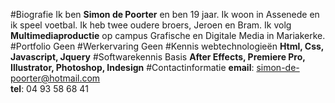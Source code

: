 #Biografie
Ik ben **Simon de Poorter** en ben 19 jaar. Ik woon in Assenede en ik speel voetbal. Ik heb twee oudere broers, Jeroen en Bram. Ik volg **Multimediaproductie** op campus Grafische en Digitale Media in Mariakerke. 
#Portfolio
Geen
#Werkervaring
Geen
#Kennis webtechnologieën
**Html, Css, Javascript, Jquery**
#Softwarekennis
Basis **After Effects, Premiere Pro, Illustrator, Photoshop, Indesign**
#Contactinformatie
**email**: simon-de-poorter@hotmail.com <br>
**tel**: 04 93 58 68 41

